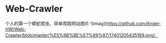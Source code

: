 # Web-Crawler
个人的第一个蟒蛇爬虫，简单爬取网站图片
![imag](https://github.com/Angel-HW/Web-Crawler/blob/master/%E5%9B%BE%E7%89%87/17401205435169.png）
